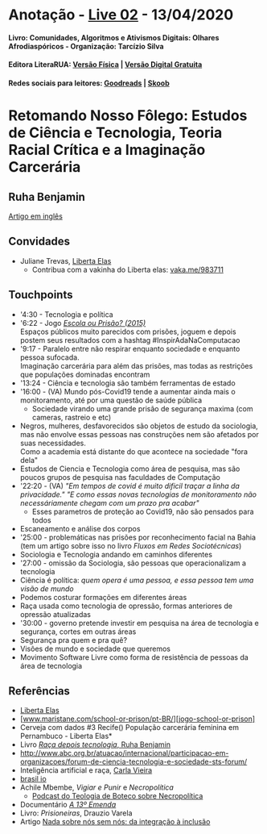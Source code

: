 [livro01-compre]: http://www.literarua.com.br/livro/olhares-afrodiasporicos
[livro01-ebook]: https://bit.ly/ComunidadesDigitais
[livro01-skoob]: https://www.skoob.com.br/comunidades-algoritmos-e-ativismos-digitais-1136137ed1139762.html
[livro01-goodreads]: https://www.goodreads.com/book/show/53005858-comunidades-algoritmos-e-ativismos-digitais

[link-live]: https://youtu.be/foy77XEVcYY

# Anotação - [Live 02][link-live] - 13/04/2020
#### Livro: Comunidades, Algoritmos e Ativismos Digitais: Olhares Afrodiaspóricos - Organização: Tarcízio Silva
#### Editora LiteraRUA: [Versão Física][livro01-compre] | [Versão Digital Gratuita][livro01-ebook]
#### Redes sociais para leitores: [Goodreads][livro01-goodreads] | [Skoob][livro01-skoob]

# Retomando Nosso Fôlego: Estudos de Ciência e Tecnologia, Teoria Racial Crítica e a Imaginação Carcerária
## Ruha Benjamin

[Artigo em inglês](https://estsjournal.org/index.php/ests/article/view/70)

## Convidades

- Juliane Trevas, [Liberta Elas][link-conv-01]
  - Contribua com a vakinha do Liberta elas: [vaka.me/983711](https://vaka.me/983711)

## Touchpoints
- '4:30 - Tecnologia e política
- '6:22 - Jogo [*Escola ou Prisão? (2015)*][jogo-school-or-prison]  
  Espaços públicos muito parecidos com prisões, joguem e depois postem seus resultados com a hashtag #InspirAdaNaComputacao
- '9:17 - Paralelo entre não respirar enquanto sociedade e enquanto pessoa sufocada.  
  Imaginação carcerária para além das prisões, mas todas as restrições que populações dominadas encontram
- '13:24 - Ciência e tecnologia são também ferramentas de estado
- '16:00 - (VA) Mundo pós-Covid19 tende a aumentar ainda mais o monitoramento, até por uma questão de saúde pública
  - Sociedade virando uma grande prisão de segurança maxima (com cameras, rastreio e etc)
- Negros, mulheres, desfavorecidos são objetos de estudo da sociologia, mas não envolve essas pessoas nas construções nem são afetados por suas necessidades.  
  Como a academia está distante do que acontece na sociedade "fora dela"
- Estudos de Ciencia e Tecnologia como área de pesquisa, mas são poucos grupos de pesquisa nas faculdades de Computação
- '22:20 - (VA) *"Em tempos de covid é muito dificil traçar a linha da privacidade."*
*"E como essas novas tecnologias de monitoramento não necessáriamente chegam com um prazo pra acabar"*
  - Esses parametros de proteção ao Covid19, não são pensados para todos
- Escaneamento e análise dos corpos
- '25:00 - problemáticas nas prisões por reconhecimento facial na Bahia (tem um artigo sobre isso no livro *Fluxos em Redes Sociotécnicas*)
- Sociologia e Tecnologia andando em caminhos diferentes
- '27:00 - omissão da Sociologia, são pessoas que operacionalizam a tecnologia
- Ciência é política: *quem opera é uma pessoa, e essa pessoa tem uma visão de mundo*
- Podemos costurar formações em diferentes áreas
- Raça usada como tecnologia de opressão, formas anteriores de opressão atualizadas
- '30:00 - governo pretende investir em pesquisa na área de tecnologia e segurança, cortes em outras áreas
- Segurança pra quem e pra quê?
- Visões de mundo e sociedade que queremos
- Movimento Software Livre como forma de resistência de pessoas da área de tecnologia

## Referências
- [Liberta Elas][link-conv-01]
- [www.maristane.com/school-or-prison/pt-BR/][jogo-school-or-prison]
- Cerveja com dados #3 Recife()
  População carcerária feminina em Pernambuco - Liberta Elas*
- Livro [*Raça depois tecnologia*, Ruha Benjamin](https://tarciziosilva.com.br/blog/raca-depois-da-tecnologia-ferramentas-abolicionistas-contra-os-novos-racismos/)
- http://www.abc.org.br/atuacao/internacional/participacao-em-organizacoes/forum-de-ciencia-tecnologia-e-sociedade-sts-forum/
- Inteligência artificial e raça, [Carla Vieira](https://twitter.com/carlaprvieira)
- [brasil io](https://brasil.io/home)
- Achile Mbembe, *Vigiar e Punir* e *Necropolítica*
  - [Podcast do Teologia de Boteco sobre Necropolítica](https://teologiadeboteco.com.br/2019/08/20/125-teologia-de-boteco-necropolitica-com-roberto-barbosa-de-moura/)
- Documentário [*A 13º Emenda*](https://pt.wikipedia.org/wiki/13th_(filme))
- Livro: *Prisioneiras*, Drauzio Varela
- Artigo [Nada sobre nós sem nós: da integração à inclusão](https://scholar.google.com/scholar?cluster=13384120771105268185&hl=pt-BR&as_sdt=0,5&sciodt=0,5)

[link-conv-01]: https://www.folhape.com.br/noticias/noticias/mulheres-em-movimento/2019/09/17/NWS,116584,70,1055,NOTICIAS,2190-LIBERTA-ELAS.aspx "Notícia na Folha de Pernambuco"
[jogo-school-or-prison]: https://www.maristane.com/school-or-prison/pt-BR/ "Isto é uma escola ou uma prisão?"

